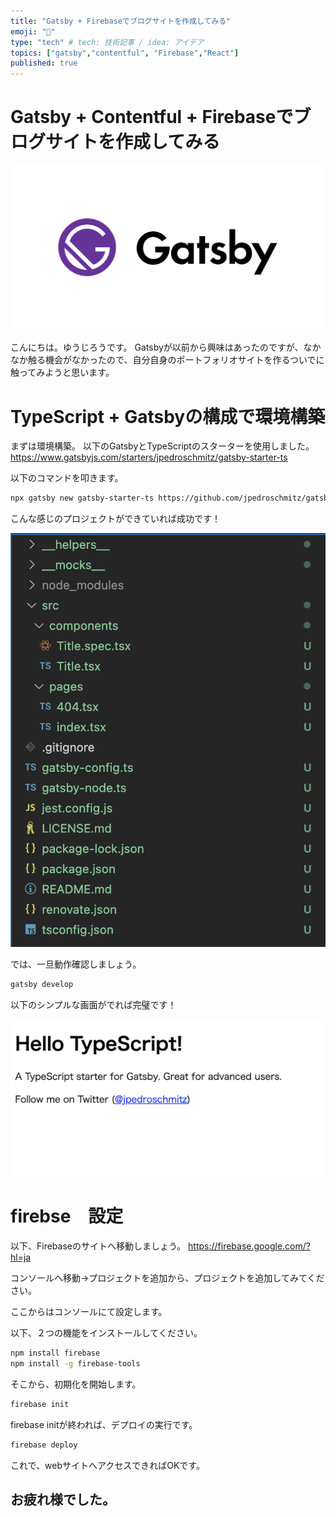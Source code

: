 ```yaml
---
title: "Gatsby + Firebaseでブログサイトを作成してみる"
emoji: "📖"
type: "tech" # tech: 技術記事 / idea: アイデア
topics: ["gatsby","contentful", "Firebase","React"]
published: true
---
```


# Gatsby + Contentful + Firebaseでブログサイトを作成してみる

![gatsby](/images/gatsby_contentful_firebase/gatsby_logo.png)

こんにちは。ゆうじろうです。
Gatsbyが以前から興味はあったのですが、なかなか触る機会がなかったので、自分自身のポートフォリオサイトを作るついでに触ってみようと思います。

# TypeScript + Gatsbyの構成で環境構築

まずは環境構築。
以下のGatsbyとTypeScriptのスターターを使用しました。
https://www.gatsbyjs.com/starters/jpedroschmitz/gatsby-starter-ts


以下のコマンドを叩きます。

```bash
npx gatsby new gatsby-starter-ts https://github.com/jpedroschmitz/gatsby-starter-ts
```

こんな感じのプロジェクトができていれば成功です！

![gatsby](/images/gatsby_contentful_firebase/gatsby_directory.png)

では、一旦動作確認しましょう。

```bash
gatsby develop
```

以下のシンプルな画面がでれば完璧です！

![gatsby](/images/gatsby_contentful_firebase/hello-typescript.png)

# firebse　設定
以下、Firebaseのサイトへ移動しましょう。
https://firebase.google.com/?hl=ja

コンソールへ移動→プロジェクトを追加から、プロジェクトを追加してみてください。

ここからはコンソールにて設定します。

以下、２つの機能をインストールしてください。

```bash
npm install firebase
npm install -g firebase-tools
```

そこから、初期化を開始します。

```bash
firebase init
```

firebase initが終われば、デプロイの実行です。

```bash
firebase deploy
```

これで、webサイトへアクセスできればOKです。

## お疲れ様でした。





